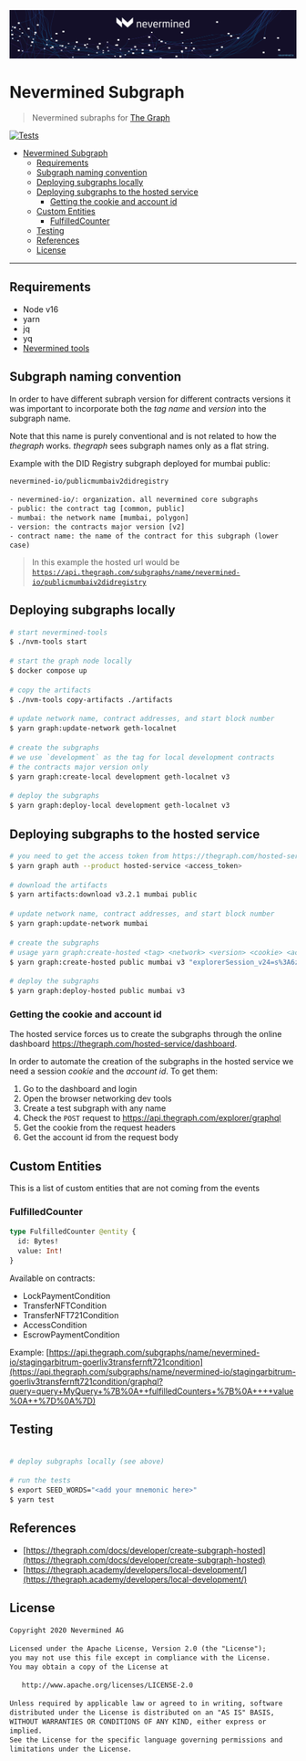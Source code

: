 [![banner](https://raw.githubusercontent.com/nevermined-io/assets/main/images/logo/banner_logo.png)](https://nevermined.io)

# Nevermined Subgraph

> Nevermined subraphs for [The Graph](https://thegraph.com)

[![Tests](https://github.com/nevermined-io/subgraph/workflows/Build/badge.svg)](https://github.com/nevermined-io/subgraph/actions)

- [Nevermined Subgraph](#nevermined-subgraph)
  - [Requirements](#requirements)
  - [Subgraph naming convention](#subgraph-naming-convention)
  - [Deploying subgraphs locally](#deploying-subgraphs-locally)
  - [Deploying subgraphs to the hosted service](#deploying-subgraphs-to-the-hosted-service)
    - [Getting the cookie and account id](#getting-the-cookie-and-account-id)
  - [Custom Entities](#custom-entities)
    - [FulfilledCounter](#fulfilledcounter)
  - [Testing](#testing)
  - [References](#references)
  - [License](#license)

---

## Requirements

- Node v16
- yarn
- jq
- yq
- [Nevermined tools](https://github.com/nevermined-io/nvm-tools)

## Subgraph naming convention

In order to have different subraph version for different contracts versions it was important to incorporate both the _tag name_ and _version_ into the subgraph name.

Note that this name is purely conventional and is not related to how the _thegraph_ works. _thegraph_ sees subgraph names only as a flat string.

Example with the DID Registry subgraph deployed for mumbai public:

```text
nevermined-io/publicmumbaiv2didregistry

- nevermined-io/: organization. all nevermined core subgraphs
- public: the contract tag [common, public]
- mumbai: the network name [mumbai, polygon]
- version: the contracts major version [v2]
- contract name: the name of the contract for this subgraph (lower case)
```

> In this example the hosted url would be [`https://api.thegraph.com/subgraphs/name/nevermined-io/publicmumbaiv2didregistry`](https://api.thegraph.com/subgraphs/name/nevermined-io/publicmumbaiv2didregistry)

## Deploying subgraphs locally

```bash
# start nevermined-tools
$ ./nvm-tools start

# start the graph node locally
$ docker compose up

# copy the artifacts
$ ./nvm-tools copy-artifacts ./artifacts

# update network name, contract addresses, and start block number
$ yarn graph:update-network geth-localnet

# create the subgraphs
# we use `development` as the tag for local development contracts
# the contracts major version only
$ yarn graph:create-local development geth-localnet v3

# deploy the subgraphs
$ yarn graph:deploy-local development geth-localnet v3
```

## Deploying subgraphs to the hosted service

```bash
# you need to get the access token from https://thegraph.com/hosted-service/dashboard and authenticate
$ yarn graph auth --product hosted-service <access_token>

# download the artifacts
$ yarn artifacts:download v3.2.1 mumbai public

# update network name, contract addresses, and start block number
$ yarn graph:update-network mumbai

# create the subgraphs
# usage yarn graph:create-hosted <tag> <network> <version> <cookie> <account id>
$ yarn graph:create-hosted public mumbai v3 "explorerSession_v24=s%3A6zVr0-om..." "MDEy..."

# deploy the subgraphs
$ yarn graph:deploy-hosted public mumbai v3
```

### Getting the cookie and account id

The hosted service forces us to create the subgraphs through the online dashboard https://thegraph.com/hosted-service/dashboard.

In order to automate the creation of the subgraphs in the hosted service we need a session _cookie_ and the _account id_. To get them:

1. Go to the dashboard and login
2. Open the browser networking dev tools
3. Create a test subgraph with any name
4. Check the `POST` request to https://api.thegraph.com/explorer/graphql
5. Get the cookie from the request headers
6. Get the account id from the request body

## Custom Entities

This is a list of custom entities that are not coming from the events

### FulfilledCounter

```graphql
type FulfilledCounter @entity {
  id: Bytes!
  value: Int!
}
```

Available on contracts:

- LockPaymentCondition
- TransferNFTCondition
- TransferNFT721Condition
- AccessCondition
- EscrowPaymentCondition

Example: [https://api.thegraph.com/subgraphs/name/nevermined-io/stagingarbitrum-goerliv3transfernft721condition](https://api.thegraph.com/subgraphs/name/nevermined-io/stagingarbitrum-goerliv3transfernft721condition/graphql?query=query+MyQuery+%7B%0A++fulfilledCounters+%7B%0A++++value%0A++%7D%0A%7D)

## Testing

```bash

# deploy subgraphs locally (see above)

# run the tests
$ export SEED_WORDS="<add your mnemonic here>"
$ yarn test
```

## References

- [https://thegraph.com/docs/developer/create-subgraph-hosted](https://thegraph.com/docs/developer/create-subgraph-hosted)
- [https://thegraph.academy/developers/local-development/](https://thegraph.academy/developers/local-development/)

## License

```
Copyright 2020 Nevermined AG

Licensed under the Apache License, Version 2.0 (the "License");
you may not use this file except in compliance with the License.
You may obtain a copy of the License at

   http://www.apache.org/licenses/LICENSE-2.0

Unless required by applicable law or agreed to in writing, software
distributed under the License is distributed on an "AS IS" BASIS,
WITHOUT WARRANTIES OR CONDITIONS OF ANY KIND, either express or implied.
See the License for the specific language governing permissions and
limitations under the License.
```
